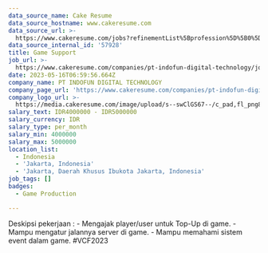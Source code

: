 ```yaml
---
data_source_name: Cake Resume
data_source_hostname: www.cakeresume.com
data_source_url: >-
  https://www.cakeresume.com/jobs?refinementList%5Bprofession%5D%5B0%5D=game-production&range%5Bsalary_range%5D%5Bmin%5D=100000
data_source_internal_id: '57928'
title: Game Support
job_url: >-
  https://www.cakeresume.com/companies/pt-indofun-digital-technology/jobs/game-support
date: 2023-05-16T06:59:56.664Z
company_name: PT INDOFUN DIGITAL TECHNOLOGY
company_page_url: 'https://www.cakeresume.com/companies/pt-indofun-digital-technology'
company_logo_url: >-
  https://media.cakeresume.com/image/upload/s--swClGS67--/c_pad,fl_png8,h_200,w_200/v1681457806/o2m3tuzwsd6rj7n7i5ps.png
salary_text: IDR4000000 - IDR5000000
salary_currency: IDR
salary_type: per_month
salary_min: 4000000
salary_max: 5000000
location_list:
  - Indonesia
  - 'Jakarta, Indonesia'
  - 'Jakarta, Daerah Khusus Ibukota Jakarta, Indonesia'
job_tags: []
badges:
  - Game Production

---
```


Deskipsi pekerjaan : - Mengajak player/user untuk Top-Up di game. - Mampu mengatur jalannya server di game. - Mampu memahami sistem event dalam game. #VCF2023